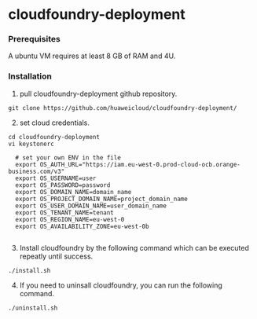 # cloudfoundry-deployment

### Prerequisites

A ubuntu VM requires at least 8 GB of RAM and 4U.


### Installation

1. pull cloudfoundry-deployment github repository.

```
git clone https://github.com/huaweicloud/cloudfoundry-deployment/
```

2. set cloud credentials.
```
cd cloudfoundry-deployment
vi keystonerc

  # set your own ENV in the file
  export OS_AUTH_URL="https://iam.eu-west-0.prod-cloud-ocb.orange-business.com/v3"
  export OS_USERNAME=user
  export OS_PASSWORD=password
  export OS_DOMAIN_NAME=domain_name
  export OS_PROJECT_DOMAIN_NAME=project_domain_name
  export OS_USER_DOMAIN_NAME=user_domain_name
  export OS_TENANT_NAME=tenant
  export OS_REGION_NAME=eu-west-0
  export OS_AVAILABILITY_ZONE=eu-west-0b
  
```

3. Install cloudfoundry by the following command which can be executed repeatly until success.
```
./install.sh
```

4. If you need to uninsall cloudfoundry, you can run the following command.
```
./uninstall.sh
```

